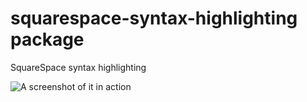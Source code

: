 # squarespace-syntax-highlighting package

SquareSpace syntax highlighting

![A screenshot of it in action](https://f.cloud.github.com/assets/69169/2290250/c35d867a-a017-11e3-86be-cd7c5bf3ff9b.gif)
